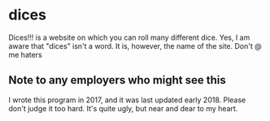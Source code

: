 # dices
Dices!!! is a website on which you can roll many different dice. Yes, I am aware that "dices" isn't a word. It is, however, the name of the site. Don't @ me haters

## Note to any employers who might see this
I wrote this program in 2017, and it was last updated early 2018. Please don't judge it too hard. It's quite ugly, but near and dear to my heart.
